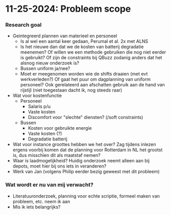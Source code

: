 # 11-25-2024: Probleem scope

### Research goal
- Geintegreerd plannen van materieel en personeel
  - Is al wel een aantal keer gedaan, Perumal et al. 2x met ALNS
  - Is het nieuwe dan dat we de kosten van batterij degradatie meenemen? Of willen we een methode gebruiken die nog niet eerder is gebruikt? Of zijn de constraints bij QBuzz zodanig anders dat het alsnog nieuw onderzoek is?
  - Bussen uniform ja/nee?
  - Moet er meegenomen worden wie de shifts draaien (met evt werkverleden?) Of gaat het puur om dagplanning van uniform personeel? Ook gerelateerd aan afschatten gebruik aan de hand van rijstijl (niet toegestaan dacht ik, nog steeds raar)
- Wat voor kostenfunctie
  - Personeel
    - Salaris p/u 
    - Vaste kosten
    - Discomfort voor "slechte" diensten? (/soft constraints)
  - Bussen
    - Kosten voor gebruikte energie
    - Vaste kosten (?)
    - Degradatie batterij
- Wat voor instance groottes hebben we het over? Zag tijdens inlezen ergens voorbij komen dat de planning voor Rotterdam in NL het grootst is, dus misschien dit als maatstaf nemen?
- Waar is laadmogelijkheid? Huidig onderzoek neemt alleen aan bij depots, moet hier bij ons iets in veranderen?
- Werk van Jan (volgens Philip eerder bezig geweest met dit probleem)

### Wat wordt er nu van mij verwacht?
- Literatuuronderzoek, planning voor echte scriptie, formeel maken van probleem, etc. neem ik aan
- Mis ik iets belangrijks?